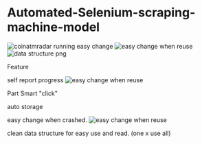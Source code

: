 # Automated-Selenium-scraping-machine-model
![coinatmradar running ](https://user-images.githubusercontent.com/117721475/205109385-e7ef9e30-4952-4ce6-8a75-5adbf6feb4e6.png)
easy change
![easy change when reuse ](https://user-images.githubusercontent.com/117721475/205112064-5f21600e-ed81-44de-9437-039e9aed4350.png)
![data structure   png](https://user-images.githubusercontent.com/117721475/205110556-7383b6a3-71a9-498d-905f-60e1f2ff1a7c.png)

Feature

self report progress
![easy change when reuse ](https://user-images.githubusercontent.com/117721475/205112064-5f21600e-ed81-44de-9437-039e9aed4350.png)

Part Smart "click"

auto storage

easy change when crashed.
![easy change when reuse ](https://user-images.githubusercontent.com/117721475/205112064-5f21600e-ed81-44de-9437-039e9aed4350.png)

clean data structure for easy use and read.
(one x use all)




